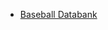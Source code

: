  - [Baseball Databank](https://www.kaggle.com/open-source-sports/baseball-databank?select=AwardsPlayers.csv)
